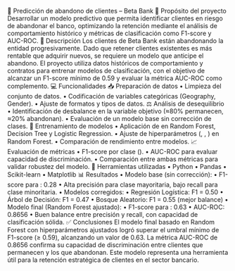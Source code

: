 🏦 Predicción de abandono de clientes – Beta Bank
📌 Propósito del proyecto
Desarrollar un modelo predictivo que permita identificar clientes en riesgo de abandonar el banco, optimizando la retención mediante el análisis de comportamiento histórico y métricas de clasificación como F1-score y AUC-ROC.
📝 Descripción
Los clientes de Beta Bank están abandonando la entidad progresivamente. Dado que retener clientes existentes es más rentable que adquirir nuevos, se requiere un modelo que anticipe el abandono. El proyecto utiliza datos históricos de comportamiento y contratos para entrenar modelos de clasificación, con el objetivo de alcanzar un F1-score mínimo de 0.59 y evaluar la métrica AUC-ROC como complemento.
💻 Funcionalidades
📥 Preparación de datos
• 	Limpieza del conjunto de datos.
• 	Codificación de variables categóricas (Geography, Gender).
• 	Ajuste de formatos y tipos de datos.
⚖️ Análisis de desequilibrio
• 	Identificación de desbalance en la variable objetivo  (≈80% permanecen, ≈20% abandonan).
• 	Evaluación de un modelo base sin corrección de clases.
🤖 Entrenamiento de modelos
• 	Aplicación de  en Random Forest, Decision Tree y Logistic Regression.
• 	Ajuste de hiperparámetros (, , ) en Random Forest.
• 	Comparación de rendimiento entre modelos.
📈 Evaluación de métricas
• 	F1-score por clase ().
• 	AUC-ROC para evaluar capacidad de discriminación.
• 	Comparación entre ambas métricas para validar robustez del modelo.
🔧 Herramientas utilizadas
• 	Python
• 	Pandas
• 	Scikit-learn
• 	Matplotlib
📊 Resultados
• 	Modelo base (sin corrección):
• 	F1-score para : 0.28
• 	Alta precisión para clase mayoritaria, bajo recall para clase minoritaria.
• 	Modelos corregidos:
• 	Regresión Logística: F1 = 0.50
• 	Árbol de Decisión: F1 = 0.47
• 	Bosque Aleatorio: F1 = 0.55 (mejor balance)
• 	Modelo final (Random Forest ajustado):
• 	F1-score para : 0.63
• 	AUC-ROC: 0.8656
• 	Buen balance entre precisión y recall, con capacidad de clasificación sólida.
✅ Conclusiones
El modelo final basado en Random Forest con hiperparámetros ajustados logró superar el umbral mínimo de F1-score (≥ 0.59), alcanzando un valor de 0.63. La métrica AUC-ROC de 0.8656 confirma su capacidad de discriminación entre clientes que permanecen y los que abandonan. Este modelo representa una herramienta útil para la retención estratégica de clientes en el sector bancario.

